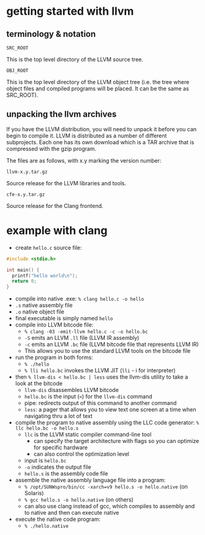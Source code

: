 # getting started with llvm

## terminology & notation

`SRC_ROOT`

This is the top level directory of the LLVM source tree.

`OBJ_ROOT`

This is the top level directory of the LLVM object tree (i.e. the tree where object files and compiled programs will be placed. It can be the same as SRC_ROOT).

## unpacking the llvm archives

If you have the LLVM distribution, you will need to unpack it before you can begin to compile it. LLVM is distributed as a number of different subprojects. Each one has its own download which is a TAR archive that is compressed with the gzip program.

The files are as follows, with x.y marking the version number:

`llvm-x.y.tar.gz`

Source release for the LLVM libraries and tools.

`cfe-x.y.tar.gz`

Source release for the Clang frontend.

# example with clang

- create `hello.c` source file:

```c
#include <stdio.h>

int main() {
  printf("hello world\n");
  return 0;
}
```

- compile into native .exe: `% clang hello.c -o hello`
- `.s` native assembly file
- `.o` native object file 
- final executable is simply named `hello`
- compile into LLVM bitcode file: 
  - `% clang -03 -emit-llvm hello.c -c -o hello.bc`
  - `-S` emits an LLVM `.ll` file (LLVM IR assembly)
  - `-c` emits an LLVM `.bc` file (LLVM bitcode file that represents LLVM IR)
  - This allows you to use the standard LLVM tools on the bitcode file
- run the program in both forms:
  - `% ./hello` 
  - `% lli hello.bc` invokes the LLVM JIT (`lli` - i for interpreter) 
- then `% llvm-dis < hello.bc | less` uses the llvm-dis utility to take a look at the bitcode
  - `llvm-dis` disassembles LLVM bitcode
  - `hello.bc` is the input (`<`) for the `llvm-dis` command
  - pipe: redirects output of this command to another command
  - `less`: a pager that allows you to view text one screen at a time when navigating thru a lot of text
- compile the program to native assembly using the LLC code generator: `% llc hello.bc -o hello.s`
  - `llc` is the LLVM static compiler command-line tool 
    - can specify the target architecture with flags so you can optimize for specific hardware
    - can also control the optimization level
  - input is `hello.bc`
  - `-o` indicates the output file
  - `hello.s` is the assembly code file
- assemble the native assembly language file into a program:
  - `% /opt/SUNWspro/bin/cc -xarch=v9 hello.s -o hello.native` (on Solaris)
  - `% gcc hello.s -o hello.native` (on others)
  - can also use clang instead of gcc, which compiles to assembly and to native and then can execute native
- execute the native code program:
  - `% ./hello.native`





